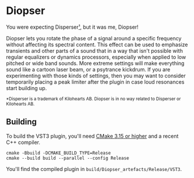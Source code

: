 # Diopser

You were expecting Disperser[¹](#disperser), but it was me, Diopser!

Diopser lets you rotate the phase of a signal around a specific frequency
without affecting its spectral content. This effect can be used to emphasize
transients and other parts of a sound that in a way that isn't possible with
regular equalizers or dynamics processors, especially when applied to low
pitched or wide band sounds. More extreme settings will make everything sound
like a cartoon laser beam, or a psytrance kickdrum. If you are experimenting
with those kinds of settings, then you may want to consider temporarily placing
a peak limiter after the plugin in case loud resonances start building up.

<sup id="disperser">
  *Disperser is a trademark of Kilohearts AB. Diopser is in no way related to
  Disperser or Kilohearts AB.
</sup>

## Building

To build the VST3 plugin, you'll need [CMake 3.15 or
higher](https://cliutils.gitlab.io/modern-cmake/chapters/intro/installing.html)
and a recent C++ compiler.

```shell
cmake -Bbuild -DCMAKE_BUILD_TYPE=Release
cmake --build build --parallel --config Release
```

You'll find the compiled plugin in `build/Diopser_artefacts/Release/VST3`.
